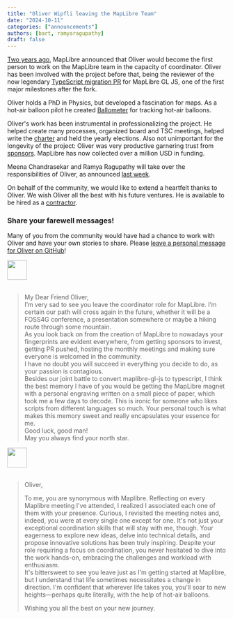 ```yaml
---
title: "Oliver Wipfli leaving the MapLibre Team"
date: "2024-10-11"
categories: ["announcements"]
authors: [bart, ramyaragupathy]
draft: false
---
```


[Two years ago](https://maplibre.org/news/2022-10-07-oliver-coordinator/), MapLibre announced that Oliver would become the first person to work on the MapLibre team in the capacity of coordinator. Oliver has been involved with the project before that, being the reviewer of the now legendary [TypeScript migration PR](https://github.com/maplibre/maplibre-gl-js/pull/209) for MapLibre GL JS, one of the first major milestones after the fork.

Oliver holds a PhD in Physics, but developed a fascination for maps. As a hot-air balloon pilot he created [Ballometer](https://ballometer.io/) for tracking hot-air balloons.

Oliver's work has been instrumental in professionalizing the project. He helped create many processes, organized board and TSC meetings, helped write the [charter](https://github.com/maplibre/maplibre/blob/main/CHARTER.md) and held the yearly elections. Also not unimportant for the longevity of the project: Oliver was very productive garnering trust from [sponsors](https://maplibre.org/sponsors/). MapLibre has now collected over a million USD in funding.

Meena Chandrasekar and Ramya Ragupathy will take over the responsibilities of Oliver, as announced [last week](https://maplibre.org/news/2024-10-04-new-team-members/).

On behalf of the community, we would like to extend a heartfelt thanks to Oliver. We wish Oliver all the best with his future ventures. He is available to be hired as a [contractor](https://www.linkedin.com/in/oliver-wipfli-562258210/).

### Share your farewell messages!

Many of you from the community would have had a chance to work with Oliver and have your own stories to share. Please [leave a personal message for Oliver on GitHub](https://github.com/maplibre/maplibre/discussions/414)!

<a href="/about/harel">
    <img
    src="https://avatars.githubusercontent.com/u/3269297?v=4"
    class="rounded-circle mt-3 border  border-white"
    width="45"
    />
</a>   
</br></br>
<blockquote> My Dear Friend Oliver,</br>
I’m very sad to see you leave the coordinator role for MapLibre. I’m certain our path will cross again in the future, whether it will be a FOSS4G conference, a presentation somewhere or maybe a hiking route through some mountain.</br>
As you look back on from the creation of MapLibre to nowadays your fingerprints are evident everywhere, from getting sponsors to invest, getting PR pushed, hosting the monthly meetings and making sure everyone is welcomed in the community.</br>
I have no doubt you will succeed in everything you decide to do, as your passion is contagious.<br>
Besides our joint battle to convert maplibre-gl-js to typescript, I think the best memory I have of you would be getting the MapLibre magnet with a personal engraving written on a small piece of paper, which took me a few days to decode. This is ironic for someone who likes scripts from different languages so much. Your personal touch is what makes this memory sweet and really encapsulates your essence for me.</br>
Good luck, good man!</br>
May you always find your north star.</br>
</blockquote>

 <a href="/about/isaac">
    <img
    src="https://avatars.githubusercontent.com/u/2301378?v=4"
    width="45"
    class="rounded-circle mt-3 border  border-white"
    />
</a>
</br></br>
<blockquote>
Oliver,</br>

To me, you are synonymous with Maplibre. Reflecting on every Maplibre meeting I've attended, I realized I associated each one of them with your presence. Curious, I revisited the meeting notes and, indeed, you were at every single one except for one. It's not just your exceptional coordination skills that will stay with me, though. Your eagerness to explore new ideas, delve into technical details, and propose innovative solutions has been truly inspiring. Despite your role requiring a focus on coordination, you never hesitated to dive into the work hands-on, embracing the challenges and workload with enthusiasm.</br>
It's bittersweet to see you leave just as I'm getting started at Maplibre, but I understand that life sometimes necessitates a change in direction. I'm confident that wherever life takes you, you'll soar to new heights—perhaps quite literally, with the help of hot-air balloons.</br>

Wishing you all the best on your new journey.</br>

</blockquote>
